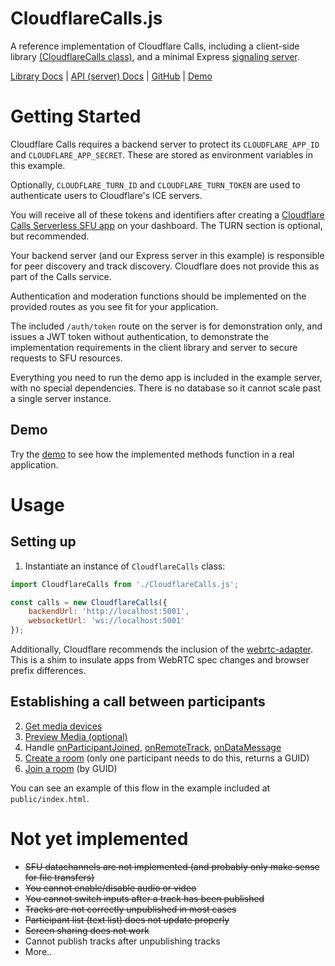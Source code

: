 # CloudflareCalls.js

A reference implementation of Cloudflare Calls, including a client-side library [(CloudflareCalls class)](https://cloudflarecalls.jamesfuthey.com/docs/CloudflareCalls.html), and a minimal Express [signaling server](https://cloudflarecalls.jamesfuthey.com/docs/api).

[Library Docs](https://cloudflarecalls.jamesfuthey.com/docs/) | [API (server) Docs](https://cloudflarecalls.jamesfuthey.com/docs/api) | [GitHub](https://github.com/kidGodzilla/CloudflareCalls) | [Demo](https://cloudflarecalls.jamesfuthey.com/)

# Getting Started

Cloudflare Calls requires a backend server to protect its `CLOUDFLARE_APP_ID` and `CLOUDFLARE_APP_SECRET`. These are stored as environment variables in this example.

Optionally, `CLOUDFLARE_TURN_ID` and `CLOUDFLARE_TURN_TOKEN` are used to authenticate users to Cloudflare's ICE servers.

You will receive all of these tokens and identifiers after creating a [Cloudflare Calls Serverless SFU app](https://dash.cloudflare.com/?to=/:account/calls) on your dashboard. The TURN section is optional, but recommended.

Your backend server (and our Express server in this example) is responsible for peer discovery and track discovery. Cloudflare does not provide this as part of the Calls service.

Authentication and moderation functions should be implemented on the provided routes as you see fit for your application. 

The included `/auth/token` route on the server is for demonstration only, and issues a JWT token without authentication, to demonstrate the implementation requirements in the client library and server to secure requests to SFU resources.

Everything you need to run the demo app is included in the example server, with no special dependencies. There is no database so it cannot scale past a single server instance.

## Demo

Try the [demo](https://cloudflarecalls.jamesfuthey.com/) to see how the implemented methods function in a real application.

# Usage 

## Setting up

1. Instantiate an instance of `CloudflareCalls` class:

```js
import CloudflareCalls from './CloudflareCalls.js';

const calls = new CloudflareCalls({
    backendUrl: 'http://localhost:5001',
    websocketUrl: 'ws://localhost:5001'
});
```

Additionally, Cloudflare recommends the inclusion of the [webrtc-adapter](https://cdnjs.com/libraries/webrtc-adapter/8.1.2). This is a shim to insulate apps from WebRTC spec changes and browser prefix differences.

## Establishing a call between participants

2. [Get media devices](https://cloudflarecalls.jamesfuthey.com/docs/CloudflareCalls.html#getAvailableDevices)
3. [Preview Media (optional)](https://cloudflarecalls.jamesfuthey.com/docs/CloudflareCalls.html#previewMedia)
4. Handle [onParticipantJoined](https://cloudflarecalls.jamesfuthey.com/docs/CloudflareCalls.html#onParticipantJoined), [onRemoteTrack](https://cloudflarecalls.jamesfuthey.com/docs/CloudflareCalls.html#onRemoteTrack), [onDataMessage](https://cloudflarecalls.jamesfuthey.com/docs/CloudflareCalls.html#onDataMessage)
5. [Create a room](https://cloudflarecalls.jamesfuthey.com/docs/CloudflareCalls.html#createRoom) (only one participant needs to do this, returns a GUID)
6. [Join a room](https://cloudflarecalls.jamesfuthey.com/docs/CloudflareCalls.html#joinRoom) (by GUID)

You can see an example of this flow in the example included at `public/index.html`.

# Not yet implemented

- ~~SFU datachannels are not implemented (and probably only make sense for file transfers)~~
- ~~You cannot enable/disable audio or video~~
- ~~You cannot switch inputs after a track has been published~~
- ~~Tracks are not correctly unpublished in most cases~~
- ~~Participant list (text list) does not update properly~~
- ~~Screen sharing does not work~~
- Cannot publish tracks after unpublishing tracks
- More..
